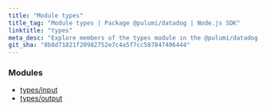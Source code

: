 ```yaml
---
title: "Module types"
title_tag: "Module types | Package @pulumi/datadog | Node.js SDK"
linktitle: "types"
meta_desc: "Explore members of the types module in the @pulumi/datadog package."
git_sha: "8b8d71821f20982752e7c4a5f7cc587847406444"
---
```


<!-- WARNING: this page was generated by a tool. Do not edit it by hand. -->
<!-- To change it, please see https://github.com/pulumi/docs/tree/master/tools/tscdocgen. -->


<h3>Modules</h3>
<ul class="api">
    <li><a href="input/"><span class="symbol module"></span>types/input</a></li>
    <li><a href="output/"><span class="symbol module"></span>types/output</a></li>
</ul>








